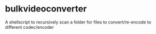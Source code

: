 # bulkvideoconverter
A shellscript to recursively scan a folder for files to convert/re-encode to different codec/encoder
